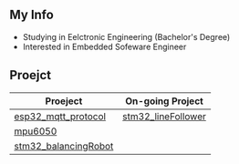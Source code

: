 ## My Info
- Studying in Eelctronic Engineering (Bachelor's Degree)  
- Interested in Embedded Sofeware Engineer

## Proejct

|Proeject|On-going Project|
|-----|-----|
|[esp32_mqtt_protocol](https://github.com/JwAhn0830/esp32_mqttProtocol)|[stm32_lineFollower](https://github.com/JwAhn0830/stm32_lineFollower)|
|[mpu6050](https://github.com/JwAhn0830/mpu6050)||
|[stm32_balancingRobot](https://github.com/JwAhn0830/stm32_balancingRobot)||





<!--
**JwAhn0830/JwAhn0830** is a ✨ _special_ ✨ repository because its `README.md` (this file) appears on your GitHub profile.

Here are some ideas to get you started:

- 🔭 I’m currently working on ...
- 🌱 I’m currently learning ...
- 👯 I’m looking to collaborate on ...
- 🤔 I’m looking for help with ...
- 💬 Ask me about ...
- 📫 How to reach me: ...
- 😄 Pronouns: ...
- ⚡ Fun fact: ...
-->
